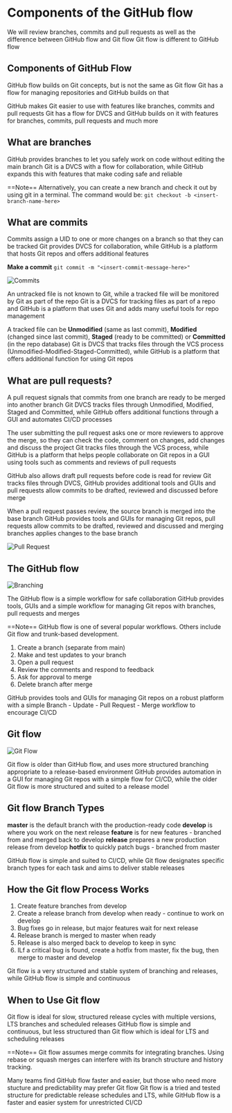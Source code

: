 # Components of the GitHub flow

We will review branches, commits and pull requests as well as the difference between GitHub flow and Git flow
Git flow is different to GitHub flow

## Components of GitHub Flow

GitHub flow builds on Git concepts, but is not the same as Git flow
Git has a flow for managing repositories and GitHub builds on that

GitHub makes Git easier to use with features like branches, commits and pull requests
Git has a flow for DVCS and GitHub builds on it with features for branches, commits, pull requests and much more

## What are branches

GitHub provides branches to let you safely work on code without editing the main branch
Git is a DVCS with a flow for collaboration, while GitHub expands this with features that make coding safe and reliable

==Note==
Alternatively, you can create a new branch and check it out by using git in a terminal. The command would be:
`git checkout -b <insert-branch-name-here>`

## What are commits

Commits assign a UID to one or more changes on a branch so that they can be tracked
Git provides DVCS for collaboration, while GitHub is a platform that hosts Git repos and offers additional features

**Make a commit**
`git commit -m "<insert-commit-message-here>"`

![Commits](https://learn.microsoft.com/en-us/training/github/introduction-to-github/media/2-commits.png)

An untracked file is not known to Git, while a tracked file will be monitored by Git as part of the repo
Git is a DVCS for tracking files as part of a repo and GitHub is a platform that uses Git and adds many useful tools for repo management

A tracked file can be **Unmodified** (same as last commit), **Modified** (changed since last commit), **Staged** (ready to be committed) or **Committed** (in the repo database)
Git is DVCS that tracks files through the VCS process (Unmodified-Modified-Staged-Committed), while GitHub is a platform that offers additional function for using Git repos

## What are pull requests?

A pull request signals that commits from one branch are ready to be merged into another branch
Git DVCS tracks files through Unmodified, Modified, Staged and Committed, while GitHub offers additional functions through a GUI and automates CI/CD processes

The user submitting the pull request asks one or more reviewers to approve the merge, so they can check the code, comment on changes, add changes and discuss the project
Git tracks files through the VCS process, while GitHub is a platform that helps people collaborate on Git repos in a GUI  using tools such as comments and reviews of pull requests

GitHub also allows draft pull requests before code is read for review
Git tracks files through DVCS, GitHub provides additional tools and GUIs and pull requests allow commits to be drafted, reviewed and discussed before merge

When a pull request passes review, the source branch is merged into the base branch
GitHub provides tools and GUIs for managing Git repos, pull requests allow commits to be drafted, reviewed and discussed and merging branches applies changes to the base branch

![Pull Request](https://learn.microsoft.com/en-us/training/github/introduction-to-github/media/2-pull-request.png)

## The GitHub flow

![Branching](https://learn.microsoft.com/en-us/training/github/introduction-to-github/media/2-branching.png)

The GitHub flow is a simple workflow for safe collaboration
GitHub provides tools, GUIs and a simple workflow for managing Git repos with branches, pull requests and merges

==Note==
GitHub flow is one of several popular workflows. Others include Git flow and trunk-based development.

1. Create a branch (separate from main)
2. Make and test updates to your branch
3. Open a pull request
4. Review the comments and respond to feedback
5. Ask for approval to merge
6. Delete branch after merge

GitHub provides tools and GUIs for managing Git repos on a robust platform with a simple Branch - Update - Pull Request - Merge workflow to encourage CI/CD

## Git flow

![Git Flow](https://learn.microsoft.com/en-us/training/github/introduction-to-github/media/2-git-flow-image.png)

Git flow is older than GitHub flow, and uses more structured branching appropriate to a release-based environment
GitHub provides automation in a GUI for managing Git repos with a simple flow for CI/CD, while the older Git flow is more structured and suited to a release model

## Git flow Branch Types

**master** is the default branch with the production-ready code
**develop** is where you work on the next release
**feature** is for new features - branched from and merged back to develop
**release** prepares a new production release from develop
**hotfix** to quickly patch bugs - branched from master

GitHub flow is simple and suited to CI/CD, while Git flow designates specific branch types for each task and aims to deliver stable releases

## How the Git flow Process Works

1. Create feature branches from develop
2. Create a release branch from develop when ready - continue to work on develop
3. Bug fixes go in release, but major features wait for next release
4. Release branch is merged to master when ready
5. Release is also merged back to develop to keep in sync
6. ILf a critical bug is found, create a hotfix from master, fix the bug, then merge to master and develop

Git flow is a very structured and stable system of branching and releases, while GitHub flow is simple and continuous

## When to Use Git flow

Git flow is ideal for slow, structured release cycles with multiple versions, LTS branches and scheduled releases
GitHub flow is simple and continuous, but less structured than Git flow which is ideal for LTS and scheduling releases

==Note==
Git flow assumes merge commits for integrating branches. Using rebase or squash merges can interfere with its branch structure and history tracking.

Many teams find GitHub flow faster and easier, but those who need more stucture and predictability may prefer Git flow
Git flow is a tried and tested structure for predictable release schedules and LTS, while GitHub flow is a faster and easier system for unrestricted CI/CD
